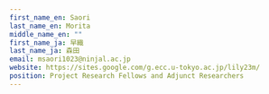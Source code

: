 ```yaml
---
first_name_en: Saori
last_name_en: Morita
middle_name_en: ""
first_name_ja: 早織
last_name_ja: 森田
email: msaori1023@ninjal.ac.jp
website: https://sites.google.com/g.ecc.u-tokyo.ac.jp/lily23m/
position: Project Research Fellows and Adjunct Researchers
---
```

